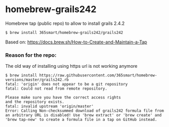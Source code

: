 # homebrew-grails242
Homebrew tap (public repo) to allow to install grails 2.4.2

```
$ brew install 365smart/homebrew-grails242/grails242
```

Based on: https://docs.brew.sh/How-to-Create-and-Maintain-a-Tap

### Reason for the repo:
The old way of installing using https url is not working anymore
```
$ brew install https://raw.githubusercontent.com/365smart/homebrew-versions/master/grails242.rb
fatal: 'origin' does not appear to be a git repository
fatal: Could not read from remote repository.

Please make sure you have the correct access rights
and the repository exists.
fatal: invalid upstream 'origin/master'
Error: Calling Non-checksummed download of grails242 formula file from an arbitrary URL is disabled! Use 'brew extract' or 'brew create' and 'brew tap-new' to create a formula file in a tap on GitHub instead.
```
